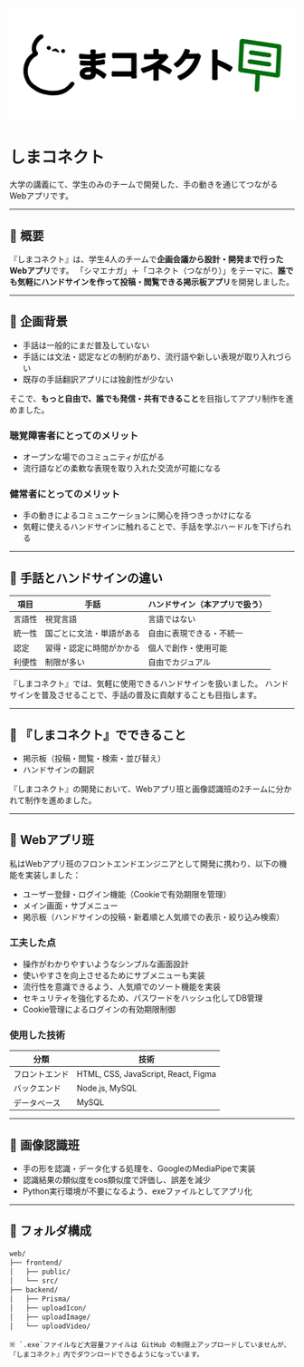 <p align="center">
  <img src="web/frontend/public/images/logo.png" alt="しまコネクト ロゴ" >
</p>

# しまコネクト
大学の講義にて、学生のみのチームで開発した、手の動きを通じてつながるWebアプリです。

---

## 📌 概要
『しまコネクト』は、学生4人のチームで**企画会議から設計・開発まで行ったWebアプリ**です。
「シマエナガ」＋「コネクト（つながり）」をテーマに、**誰でも気軽にハンドサインを作って投稿・閲覧できる掲示板アプリ**を開発しました。

---

## 📌 企画背景
- 手話は一般的にまだ普及していない
- 手話には文法・認定などの制約があり、流行語や新しい表現が取り入れづらい
- 既存の手話翻訳アプリには独創性が少ない

そこで、**もっと自由で、誰でも発信・共有できること**を目指してアプリ制作を進めました。

### 聴覚障害者にとってのメリット
- オープンな場でのコミュニティが広がる  
- 流行語などの柔軟な表現を取り入れた交流が可能になる

### 健常者にとってのメリット
- 手の動きによるコミュニケーションに関心を持つきっかけになる
- 気軽に使えるハンドサインに触れることで、手話を学ぶハードルを下げられる

---

## 📌 手話とハンドサインの違い

| 項目 | 手話 | ハンドサイン（本アプリで扱う） |
|------|------|-----------------------------|
| 言語性 | 視覚言語 | 言語ではない |
| 統一性 | 国ごとに文法・単語がある | 自由に表現できる・不統一 |
| 認定 | 習得・認定に時間がかかる | 個人で創作・使用可能 |
| 利便性 | 制限が多い | 自由でカジュアル |

『しまコネクト』では、気軽に使用できるハンドサインを扱いました。
ハンドサインを普及させることで、手話の普及に貢献することも目指します。

---

## 📌 『しまコネクト』でできること

- 掲示板（投稿・閲覧・検索・並び替え） 
- ハンドサインの翻訳

『しまコネクト』の開発において、Webアプリ班と画像認識班の2チームに分かれて制作を進めました。

---

## 📌 Webアプリ班

私はWebアプリ班のフロントエンドエンジニアとして開発に携わり、以下の機能を実装しました：
- ユーザー登録・ログイン機能（Cookieで有効期限を管理）
- メイン画面・サブメニュー
- 掲示板（ハンドサインの投稿・新着順と人気順での表示・絞り込み検索）

### 工夫した点
- 操作がわかりやすいようなシンプルな画面設計
- 使いやすさを向上させるためにサブメニューも実装
- 流行性を意識できるよう、人気順でのソート機能を実装
- セキュリティを強化するため、パスワードをハッシュ化してDB管理
- Cookie管理によるログインの有効期限制御

### 使用した技術
| 分類 | 技術 |
|------|------|
| フロントエンド | HTML, CSS, JavaScript, React, Figma |
| バックエンド | Node.js, MySQL |
| データベース | MySQL |

---

## 📌 画像認識班

- 手の形を認識・データ化する処理を、GoogleのMediaPipeで実装
- 認識結果の類似度をcos類似度で評価し、誤差を減少
- Python実行環境が不要になるよう、exeファイルとしてアプリ化

---

## 📌 フォルダ構成

```plaintext
web/
├── frontend/
│   ├── public/
│   └── src/
├── backend/
│   ├── Prisma/
│   ├── uploadIcon/
│   ├── uploadImage/
│   └── uploadVideo/

※ `.exe`ファイルなど大容量ファイルは GitHub の制限上アップロードしていませんが、『しまコネクト』内でダウンロードできるようになっています。
